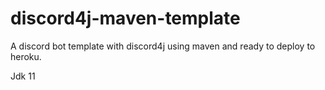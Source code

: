# discord4j-maven-template

A discord bot template with discord4j using maven and ready to deploy to heroku.

Jdk 11
